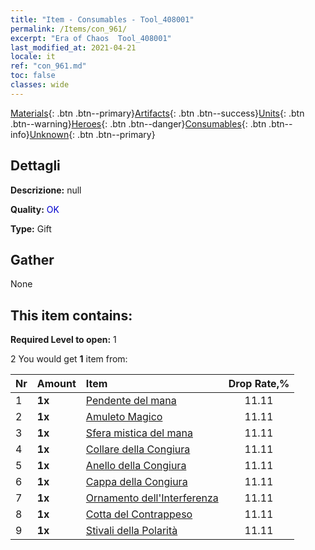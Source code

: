 ```yaml
---
title: "Item - Consumables - Tool_408001"
permalink: /Items/con_961/
excerpt: "Era of Chaos  Tool_408001"
last_modified_at: 2021-04-21
locale: it
ref: "con_961.md"
toc: false
classes: wide
---
```

 [Materials](/it/Items/){: .btn .btn--primary}[Artifacts](/it/Items/Artifacts/){: .btn .btn--success}[Units](/it/Items/Units/){: .btn .btn--warning}[Heroes](/it/Items/Heroes/){: .btn .btn--danger}[Consumables](/it/Items/Consumables/){: .btn .btn--info}[Unknown](/it/Items/Unknown/){: .btn .btn--primary}

## Dettagli
 **Descrizione:** null

 **Quality:** <span style="color: #0000CD">OK</span>

 **Type:** Gift

## Gather

  None

## This item contains:

 **Required Level to open:** 1

 2 You would get **1** item  from:

  | Nr | Amount |     Item    | Drop Rate,% |
  |:---|:-------|:------------|:---------:|
  | 1 |  **1x** | [Pendente del mana](/it/Items/art_112/) | 11.11 | 
  | 2 |  **1x** | [Amuleto Magico](/it/Items/art_113/) | 11.11 | 
  | 3 |  **1x** | [Sfera mistica del mana](/it/Items/art_114/) | 11.11 | 
  | 4 |  **1x** | [Collare della Congiura](/it/Items/art_115/) | 11.11 | 
  | 5 |  **1x** | [Anello della Congiura](/it/Items/art_116/) | 11.11 | 
  | 6 |  **1x** | [Cappa della Congiura](/it/Items/art_117/) | 11.11 | 
  | 7 |  **1x** | [Ornamento dell'Interferenza](/it/Items/art_118/) | 11.11 | 
  | 8 |  **1x** | [Cotta del Contrappeso](/it/Items/art_119/) | 11.11 | 
  | 9 |  **1x** | [Stivali della Polarità](/it/Items/art_120/) | 11.11 | 

